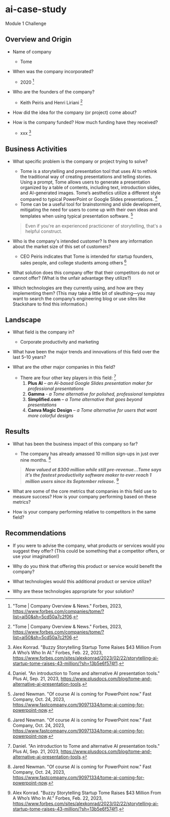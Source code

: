 # ai-case-study
Module 1 Challenge

## Overview and Origin

* Name of company
  - Tome

* When was the company incorporated?
  - 2020 [^1]
[^1]: "Tome | Company Overview & News." Forbes, 2023, https://www.forbes.com/companies/tome/?list=ai50&sh=5cd50a7c2f06.


* Who are the founders of the company?
  - Keith Peiris and Henri Liriani [^1]

* How did the idea for the company (or project) come about?

* How is the company funded? How much funding have they received?
  - xxx [^2]
   
[^2]: Alex Konrad. "Buzzy Storytelling Startup Tome Raises $43 Million From A Who’s Who In AI." Forbes, Feb. 22, 2023, https://www.forbes.com/sites/alexkonrad/2023/02/22/storytelling-ai-startup-tome-raises-43-million/?sh=13b5e6f574f1.

## Business Activities

* What specific problem is the company or project trying to solve?
  - Tome is a storytelling and presentation tool that uses AI to rethink the traditional way of creating presentations and telling stories. Using a prompt, Tome allows users to generate a presentation organized by a table of contents, including text, introduction slides, and AI-generated images. Tome’s aesthetics utilize a different style compared to typical PowerPoint or Google Slides presentations. [^3]
  - Tome can be a useful tool for brainstorming and slide development, mitigating the need for users to come up with their own ideas and templates when using typical presentation software. [^4]
  > Even if you're an experienced practicioner of storytelling, that's a helpful construct.

* Who is the company's intended customer? Is there any information about the market size of this set of customers?
  - CEO Peiris indicates that Tome is intended for startup founders, sales people, and college students among others [^4]

[^4]: Jared Newman. "Of course AI is coming for PowerPoint now." Fast Company, Oct. 24, 2023, https://www.fastcompany.com/90971334/tome-ai-coming-for-powerpoint-now.

* What solution does this company offer that their competitors do not or cannot offer? (What is the unfair advantage they utilize?)

* Which technologies are they currently using, and how are they implementing them? (This may take a little bit of sleuthing&mdash;you may want to search the company’s engineering blog or use sites like Stackshare to find this information.)

## Landscape

* What field is the company in?
  - Corporate productivity and marketing

* What have been the major trends and innovations of this field over the last 5&ndash;10 years?

* What are the other major companies in this field?
  - There are four other key players in this field: [^3]
    1. **Plus AI** – *an AI-based Google Slides presentation maker for professional presentations*
    2. **Gamma** - *a Tome alternative for polished, professional templates*
    3. **Simplified.com** – *a Tome alternative that goes beyond presentations*
    4. **Canva Magic Design** – *a Tome alternative for users that want more colorful designs*

[^3]: Daniel. "An introduction to Tome and alternative AI presentation tools." Plus AI, Sep. 21, 2023, https://www.plusdocs.com/blog/tome-and-alternative-ai-presentation-tools.

## Results

* What has been the business impact of this company so far?
  - The company has already amassed 10 million sign-ups in just over nine months. [^4]

  > ***Now valued at $300 million while still pre-revenue...Tome says it’s the fastest productivity software maker to ever reach 1 million users since its September release.*** [^2]

* What are some of the core metrics that companies in this field use to measure success? How is your company performing based on these metrics?

* How is your company performing relative to competitors in the same field?

## Recommendations

* If you were to advise the company, what products or services would you suggest they offer? (This could be something that a competitor offers, or use your imagination!)

* Why do you think that offering this product or service would benefit the company?

* What technologies would this additional product or service utilize?

* Why are these technologies appropriate for your solution?
